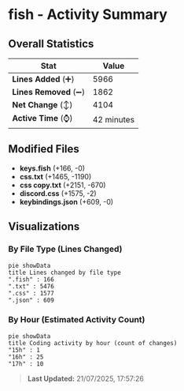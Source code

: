 # fish - Activity Summary 

## Overall Statistics

| Stat                   | Value                                                             |
| ---------------------- | ----------------------------------------------------------------- |
| **Lines Added** (➕)   | 5966                                          |
| **Lines Removed** (➖) | 1862                                        |
| **Net Change** (↕)    | 4104                |
| **Active Time** (⌚)   | 42 minutes |


## Modified Files
- **keys.fish** (+166, -0)
- **css.txt** (+1465, -1190)
- **css copy.txt** (+2151, -670)
- **discord.css** (+1575, -2)
- **keybindings.json** (+609, -0)

## Visualizations

### By File Type (Lines Changed)

```mermaid
pie showData
title Lines changed by file type
".fish" : 166
".txt" : 5476
".css" : 1577
".json" : 609
```

### By Hour (Estimated Activity Count)

```mermaid
pie showData
title Coding activity by hour (count of changes)
"15h" : 1
"16h" : 25
"17h" : 10
```


> **Last Updated:** 21/07/2025, 17:57:26